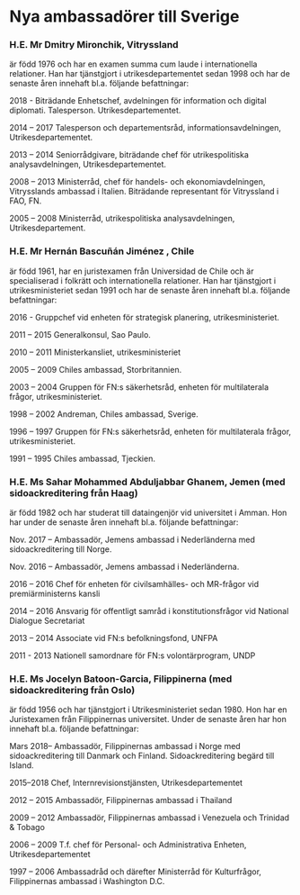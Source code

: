 # Nya ambassadörer till Sverige

### H.E. Mr Dmitry Mironchik, Vitryssland

är född 1976 och har en examen summa cum laude i internationella relationer. Han har tjänstgjort i utrikesdepartementet sedan 1998 och har de senaste åren innehaft bl.a. följande befattningar:

2018 \- Biträdande Enhetschef, avdelningen för information och digital diplomati. Talesperson. Utrikesdepartementet.

2014 – 2017 Talesperson och departementsråd, informationsavdelningen, Utrikesdepartementet.

2013 – 2014 Seniorrådgivare, biträdande chef för utrikespolitiska analysavdelningen, Utrikesdepartementet.

2008 – 2013 Ministerråd, chef för handels\- och ekonomiavdelningen, Vitrysslands ambassad i Italien.
Biträdande representant för Vitryssland i FAO, FN.

2005 – 2008 Ministerråd, utrikespolitiska analysavdelningen, Utrikesdepartement.

### H.E. Mr Hernán Bascuñán Jiménez , Chile

är född 1961, har en juristexamen från Universidad de Chile och är specialiserad i folkrätt och internationella relationer. Han har tjänstgjort i utrikesministeriet sedan 1991 och har de senaste åren innehaft bl.a. följande befattningar:

2016 \- Gruppchef vid enheten för strategisk planering, utrikesministeriet.

2011 – 2015 Generalkonsul, Sao Paulo.

2010 – 2011 Ministerkansliet, utrikesministeriet

2005 – 2009 Chiles ambassad, Storbritannien.

2003 – 2004 Gruppen för FN:s säkerhetsråd, enheten för multilaterala frågor, utrikesministeriet.

1998 – 2002 Andreman, Chiles ambassad, Sverige.

1996 – 1997 Gruppen för FN:s säkerhetsråd, enheten för multilaterala frågor, utrikesministeriet.

1991 – 1995 Chiles ambassad, Tjeckien.

### H.E. Ms Sahar Mohammed Abduljabbar Ghanem, Jemen (med sidoackreditering från Haag)

är född 1982 och har studerat till dataingenjör vid universitet i Amman. Hon har under de senaste åren innehaft bl.a. följande befattningar:

Nov. 2017 – Ambassadör, Jemens ambassad i Nederländerna med sidoackreditering till Norge.

Nov. 2016 – Ambassadör, Jemens ambassad i Nederländerna.

2016 – 2016 Chef för enheten för civilsamhälles\- och MR\-frågor vid premiärministerns kansli

2014 – 2016 Ansvarig för offentligt samråd i konstitutionsfrågor vid National Dialogue Secretariat

2013 – 2014 Associate vid FN:s befolkningsfond, UNFPA

2011 \- 2013 Nationell samordnare för FN:s volontärprogram, UNDP

### H.E. Ms Jocelyn Batoon\-Garcia, Filippinerna (med sidoackreditering från Oslo)

är född 1956 och har tjänstgjort i Utrikesministeriet sedan 1980\. Hon har en Juristexamen från Filippinernas universitet. Under de senaste åren har hon innehaft bl.a. följande befattningar:

Mars 2018– Ambassadör, Filippinernas ambassad i Norge med sidoackreditering till Danmark och Finland. Sidoackreditering begärd till Island.

2015–2018 Chef, Internrevisionstjänsten, Utrikesdepartementet

2012 – 2015 Ambassadör, Filippinernas ambassad i Thailand

2009 – 2012 Ambassadör, Filippinernas ambassad i Venezuela och Trinidad \& Tobago

2006 – 2009 T.f. chef för Personal\- och Administrativa Enheten, Utrikesdepartementet

1997 – 2006 Ambassadråd och därefter Ministerråd för Kulturfrågor, Filippinernas ambassad i Washington D.C.
